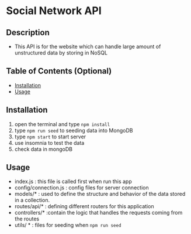 # Social Network API

## Description

- This API is for the website which can handle large amount of unstructured data by storing in NoSQL

## Table of Contents (Optional)

- [Installation](#installation)
- [Usage](#usage)

## Installation

1. open the terminal and type `npm install`
2. type `npm run seed` to seeding data into MongoDB
3. type `npm start` to start server
4. use insomnia to test the data
5. check data in mongoDB

## Usage
- index.js : this file is called first when run this app
- config/connection.js : config files for server connection
- models/* : used to define the structure and behavior of the data stored in a collection.
- routes/api/* : defining different routers for this application
- controllers/* :contain the logic that handles the requests coming from the routes   
- utils/ * : files for seeding when `npm run seed`

